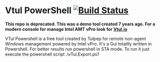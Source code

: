Vtul PowerShell [![Build Status](https://ci.appveyor.com/api/projects/status/github/Tulpep/vTul-Powershell)](https://ci.appveyor.com/project/tulpep/vTul-Powershell)
===========

**This repo is deprecated. This was a demo tool created 7 years ago. For a modern console for manage Intel AMT vPro look for [Vtul.io](https://vtul.io/)**


VTul Powershell is a free tool created by Tulpep for remote non-agent Windows management powered by Intel vPro.
It's a Gui totatlly written in Powershell. For better results run powershell in STA mode.
To run it just execute the powershell script .\vTul.Export.ps1
